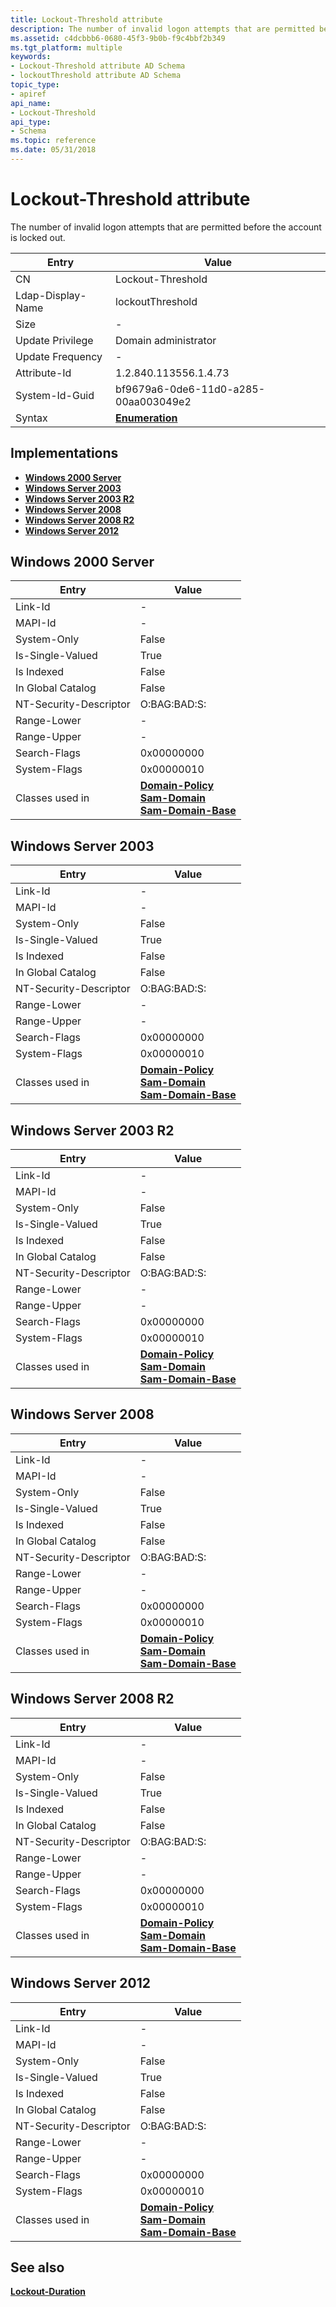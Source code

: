 ```yaml
---
title: Lockout-Threshold attribute
description: The number of invalid logon attempts that are permitted before the account is locked out.
ms.assetid: c4dcbbb6-0680-45f3-9b0b-f9c4bbf2b349
ms.tgt_platform: multiple
keywords:
- Lockout-Threshold attribute AD Schema
- lockoutThreshold attribute AD Schema
topic_type:
- apiref
api_name:
- Lockout-Threshold
api_type:
- Schema
ms.topic: reference
ms.date: 05/31/2018
---
```


# Lockout-Threshold attribute

The number of invalid logon attempts that are permitted before the account is locked out.



| Entry | Value |
|-------------------|--------------------------------------|
| CN                | Lockout-Threshold                    |
| Ldap-Display-Name | lockoutThreshold                     |
| Size              | \-                                   |
| Update Privilege  | Domain administrator                 |
| Update Frequency  | \-                                   |
| Attribute-Id      | 1.2.840.113556.1.4.73                |
| System-Id-Guid    | bf9679a6-0de6-11d0-a285-00aa003049e2 |
| Syntax            | [**Enumeration**](s-enumeration.md) |



## Implementations

-   [**Windows 2000 Server**](#windows-2000-server)
-   [**Windows Server 2003**](#windows-server-2003)
-   [**Windows Server 2003 R2**](#windows-server-2003-r2)
-   [**Windows Server 2008**](#windows-server-2008)
-   [**Windows Server 2008 R2**](#windows-server-2008-r2)
-   [**Windows Server 2012**](#windows-server-2012)

## Windows 2000 Server



| Entry | Value |
|------------------------|-------------------------------------------------------------------------------------------------------------------------------------------------------|
| Link-Id                | \-                                                                                                                                                    |
| MAPI-Id                | \-                                                                                                                                                    |
| System-Only            | False                                                                                                                                                 |
| Is-Single-Valued       | True                                                                                                                                                  |
| Is Indexed             | False                                                                                                                                                 |
| In Global Catalog      | False                                                                                                                                                 |
| NT-Security-Descriptor | O:BAG:BAD:S:                                                                                                                                          |
| Range-Lower            | \-                                                                                                                                                    |
| Range-Upper            | \-                                                                                                                                                    |
| Search-Flags           | 0x00000000                                                                                                                                            |
| System-Flags           | 0x00000010                                                                                                                                            |
| Classes used in        | [**Domain-Policy**](c-domainpolicy.md)<br/> [**Sam-Domain**](c-samdomain.md)<br/> [**Sam-Domain-Base**](c-samdomainbase.md)<br/> |



## Windows Server 2003



| Entry | Value |
|------------------------|-------------------------------------------------------------------------------------------------------------------------------------------------------|
| Link-Id                | \-                                                                                                                                                    |
| MAPI-Id                | \-                                                                                                                                                    |
| System-Only            | False                                                                                                                                                 |
| Is-Single-Valued       | True                                                                                                                                                  |
| Is Indexed             | False                                                                                                                                                 |
| In Global Catalog      | False                                                                                                                                                 |
| NT-Security-Descriptor | O:BAG:BAD:S:                                                                                                                                          |
| Range-Lower            | \-                                                                                                                                                    |
| Range-Upper            | \-                                                                                                                                                    |
| Search-Flags           | 0x00000000                                                                                                                                            |
| System-Flags           | 0x00000010                                                                                                                                            |
| Classes used in        | [**Domain-Policy**](c-domainpolicy.md)<br/> [**Sam-Domain**](c-samdomain.md)<br/> [**Sam-Domain-Base**](c-samdomainbase.md)<br/> |



## Windows Server 2003 R2



| Entry | Value |
|------------------------|-------------------------------------------------------------------------------------------------------------------------------------------------------|
| Link-Id                | \-                                                                                                                                                    |
| MAPI-Id                | \-                                                                                                                                                    |
| System-Only            | False                                                                                                                                                 |
| Is-Single-Valued       | True                                                                                                                                                  |
| Is Indexed             | False                                                                                                                                                 |
| In Global Catalog      | False                                                                                                                                                 |
| NT-Security-Descriptor | O:BAG:BAD:S:                                                                                                                                          |
| Range-Lower            | \-                                                                                                                                                    |
| Range-Upper            | \-                                                                                                                                                    |
| Search-Flags           | 0x00000000                                                                                                                                            |
| System-Flags           | 0x00000010                                                                                                                                            |
| Classes used in        | [**Domain-Policy**](c-domainpolicy.md)<br/> [**Sam-Domain**](c-samdomain.md)<br/> [**Sam-Domain-Base**](c-samdomainbase.md)<br/> |



## Windows Server 2008



| Entry | Value |
|------------------------|-------------------------------------------------------------------------------------------------------------------------------------------------------|
| Link-Id                | \-                                                                                                                                                    |
| MAPI-Id                | \-                                                                                                                                                    |
| System-Only            | False                                                                                                                                                 |
| Is-Single-Valued       | True                                                                                                                                                  |
| Is Indexed             | False                                                                                                                                                 |
| In Global Catalog      | False                                                                                                                                                 |
| NT-Security-Descriptor | O:BAG:BAD:S:                                                                                                                                          |
| Range-Lower            | \-                                                                                                                                                    |
| Range-Upper            | \-                                                                                                                                                    |
| Search-Flags           | 0x00000000                                                                                                                                            |
| System-Flags           | 0x00000010                                                                                                                                            |
| Classes used in        | [**Domain-Policy**](c-domainpolicy.md)<br/> [**Sam-Domain**](c-samdomain.md)<br/> [**Sam-Domain-Base**](c-samdomainbase.md)<br/> |



## Windows Server 2008 R2



| Entry | Value |
|------------------------|-------------------------------------------------------------------------------------------------------------------------------------------------------|
| Link-Id                | \-                                                                                                                                                    |
| MAPI-Id                | \-                                                                                                                                                    |
| System-Only            | False                                                                                                                                                 |
| Is-Single-Valued       | True                                                                                                                                                  |
| Is Indexed             | False                                                                                                                                                 |
| In Global Catalog      | False                                                                                                                                                 |
| NT-Security-Descriptor | O:BAG:BAD:S:                                                                                                                                          |
| Range-Lower            | \-                                                                                                                                                    |
| Range-Upper            | \-                                                                                                                                                    |
| Search-Flags           | 0x00000000                                                                                                                                            |
| System-Flags           | 0x00000010                                                                                                                                            |
| Classes used in        | [**Domain-Policy**](c-domainpolicy.md)<br/> [**Sam-Domain**](c-samdomain.md)<br/> [**Sam-Domain-Base**](c-samdomainbase.md)<br/> |



## Windows Server 2012



| Entry | Value |
|------------------------|-------------------------------------------------------------------------------------------------------------------------------------------------------|
| Link-Id                | \-                                                                                                                                                    |
| MAPI-Id                | \-                                                                                                                                                    |
| System-Only            | False                                                                                                                                                 |
| Is-Single-Valued       | True                                                                                                                                                  |
| Is Indexed             | False                                                                                                                                                 |
| In Global Catalog      | False                                                                                                                                                 |
| NT-Security-Descriptor | O:BAG:BAD:S:                                                                                                                                          |
| Range-Lower            | \-                                                                                                                                                    |
| Range-Upper            | \-                                                                                                                                                    |
| Search-Flags           | 0x00000000                                                                                                                                            |
| System-Flags           | 0x00000010                                                                                                                                            |
| Classes used in        | [**Domain-Policy**](c-domainpolicy.md)<br/> [**Sam-Domain**](c-samdomain.md)<br/> [**Sam-Domain-Base**](c-samdomainbase.md)<br/> |



## See also

<dl> <dt>

[**Lockout-Duration**](a-lockoutduration.md)
</dt> </dl>

 

 






